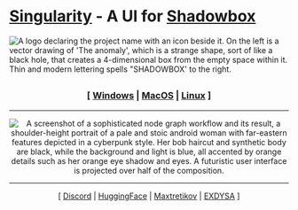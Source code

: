

# [Singularity](#singularity) - A UI for [Shadowbox](https://github.com/darkshapes/sdbx/wiki/)

![A logo declaring the project name with an icon beside it. On the left is a vector drawing of 'The anomaly', which is a strange shape, sort of like a black hole, that creates a 4-dimensional box from the empty space within it. Thin and modern lettering spells "SHADOWBOX' to the right.](https://github.com/user-attachments/assets/7ca16a7b-0826-4e1d-b6ac-e00c443d4777)

##

<div align="center"> 
  
 ### [ [Windows](https://github.com/darkshapes/sdbx/wiki/Manual-Installation-%E2%80%90-Windows) | [MacOS](https://github.com/darkshapes/sdbx/wiki/Manual-Installation-%E2%80%90-MacOS) | [Linux](https://github.com/darkshapes/sdbx/wiki/Manual-Installation-%E2%80%90-Linux) ]

<hr>

![A screenshot of a sophisticated node graph workflow and its result, a shoulder-height portrait of a pale and stoic android woman with far-eastern features depicted in a cyberpunk style. Her bob haircut and synthetic body are black, while the background and light is blue, all accented by orange details such as her orange eye shadow and eyes. A futuristic user interface is projected over half of the composition. ](https://github.com/user-attachments/assets/6e79bd1d-7dfa-4931-bcb9-4386b6d0128c)
<hr>

[ [Discord](https://discord.gg/RYaJw9mPPe) | [HuggingFace](https://huggingface.co/darkshapes) | [Maxtretikov](https://github.com/Maxtretikov/) | [EXDYSA](https://github.com/exdysa/) ]
</div>